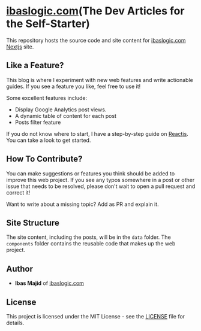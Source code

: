 # [ibaslogic.com](https://ibaslogic.com/)(The Dev Articles for the Self-Starter)

This repository hosts the source code and site content for [ibaslogic.com](https://ibaslogic.com/) [Nextjs](https://nextjs.org/) site.

## Like a Feature?

This blog is where I experiment with new web features and write actionable guides. If you see a feature you like, feel free to use it!

Some excellent features include:

- Display Google Analytics post views.
- A dynamic table of content for each post
- Posts filter feature

If you do not know where to start, I have a step-by-step guide on [Reactjs](https://ibaslogic.com/react-tutorial-for-beginners/ 'React tutorial'). You can take a look to get started.

## How To Contribute?

You can make suggestions or features you think should be added to improve this web project. If you see any typos somewhere in a post or other issue that needs to be resolved, please don't wait to open a pull request and correct it!

Want to write about a missing topic? Add as PR and explain it.

## Site Structure

The site content, including the posts, will be in the `data` folder. The `components` folder contains the reusable code that makes up the web project.

## Author

- **Ibas Majid** of [ibaslogic.com](https://ibaslogic.com/)

## License

This project is licensed under the MIT License - see the [LICENSE](https://github.com/Ibaslogic/Ibaslogic/blob/master/LICENSE) file for details.
